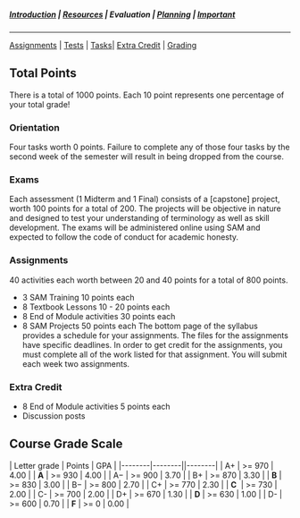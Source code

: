 ##### [Introduction](introduction) | [Resources](resources) | Evaluation | [Planning](planning) | [Important](important)
***

[Assignments](#assignments) | [Tests](#tests) | [Tasks](#Orientation)| [Extra Credit](#extra-credit) | [Grading](#course-grade-scale)

## Total Points 
There is a total of 1000 points. Each 10 point represents one percentage of your total grade!

### Orientation
Four tasks worth 0 points. Failure to complete any of those four tasks by the second week of the semester will result in being dropped from the course. 

### Exams 
Each assessment (1 Midterm and 1 Final) consists of a [capstone] project, worth 100 points for a total of 200. The projects will be objective in nature and designed to test your understanding of terminology as well as skill development. The exams will be administered online using SAM and expected to follow the code of conduct for academic honesty.

### Assignments 
40 activities each worth between 20 and 40 points for a total of 800 points.
   *   3 SAM Training 10 points each 
   *   8 Textbook Lessons 10 - 20 points each
   *   8 End of Module activities 30 points each 
   *   8 SAM Projects 50 points each
The bottom page of the syllabus provides a schedule for your assignments. The files for the assignments have specific deadlines. In order to get credit for the assignments, you must complete all of the work listed for that assignment. You will submit each week two assignments.

### Extra Credit
   *   8 End of Module activities 5 points each 
   *   Discussion posts 

## Course Grade Scale
| Letter grade | Points | GPA  |
|--------|--------||--------|
| A+ | >= 970 | 4.00 |
| **A** | >= 930 | 4.00 |
| A− | >= 900 | 3.70 |
| B+ | >= 870 | 3.30 |
| **B** | >= 830 | 3.00 |
| B− | >= 800 | 2.70 |
| C+ | >= 770 | 2.30 |
| **C**  | >= 730 | 2.00 |
| C- | >= 700 | 2.00 |
| D+ | >= 670 | 1.30 |
| **D** | >= 630 | 1.00 |
| D- | >= 600 | 0.70 |
| **F** | >= 0 | 0.00 |
